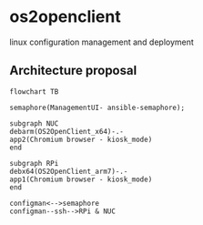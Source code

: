 # os2openclient
linux configuration management and deployment

## Architecture proposal

```mermaid
flowchart TB

semaphore(ManagementUI- ansible-semaphore);

subgraph NUC
debarm(OS2OpenClient_x64)-.-
app2(Chromium browser - kiosk_mode)
end

subgraph RPi
debx64(OS2OpenClient_arm7)-.-
app1(Chromium browser - kiosk_mode)
end

configman<-->semaphore
configman--ssh-->RPi & NUC

```
